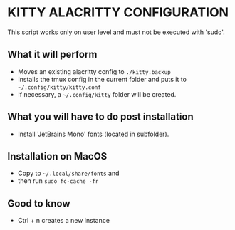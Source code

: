 KITTY ALACRITTY CONFIGURATION
=============================

This script works only on user level and must not be executed with 'sudo'.

## What it will perform
* Moves an existing alacritty config to `./kitty.backup`
* Installs the tmux config in the current folder and puts it to `~/.config/kitty/kitty.conf`
* If necessary, a `~/.config/kitty` folder will be created.

## What you will have to do post installation
* Install 'JetBrains Mono' fonts (located in subfolder).

## Installation on MacOS
- Copy to `~/.local/share/fonts` and 
- then run `sudo fc-cache -fr`

## Good to know
* Ctrl + n creates a new instance

